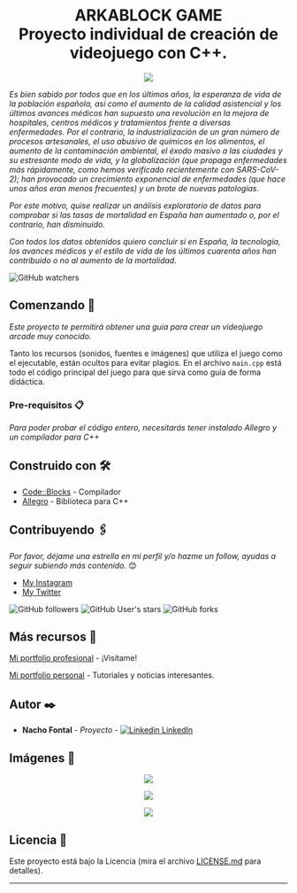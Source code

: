 <h1 align="center"> ARKABLOCK GAME<br> Proyecto individual de creación de videojuego con C++.</h1>
<p align="center"><img src="Imágenes Originales\logoArkaBlock.jpg"></p>

_Es bien sabido por todos que en los últimos años, la esperanza de vida de la población española, así como el aumento de la calidad asistencial y los últimos avances médicos han supuesto una revolución en la mejora de hospitales, centros médicos y tratamientos frente a diversas enfermedades. Por el contrario, la industrialización de un gran número de procesos artesanales, el uso abusivo de químicos en los alimentos, el aumento de la contaminación ambiental, el éxodo masivo a las ciudades y su estresante modo de vida, y la globalización (que propaga enfermedades más rápidamente, como hemos verificado recientemente con SARS-CoV-2); han provocado un crecimiento exponencial de enfermedades (que hace unos años eran menos frecuentes) y un brote de nuevas patologías._

_Por este motivo, quise realizar un análisis exploratorio de datos para comprobar si las tasas de mortalidad en España han aumentado o, por el contrario, han disminuido._

_Con todos los datos obtenidos quiero concluir si en España, la tecnología, los avances médicos y el estilo de vida de los últimos cuarenta años han contribuido o no al aumento de la mortalidad._

![GitHub watchers](https://img.shields.io/github/watchers/iafp613/arkablock?style=social)


## Comenzando 🚀

_Este proyecto te permitirá obtener una guía para crear un videojuego arcade muy conocido._

Tanto los recursos (sonidos, fuentes e imágenes) que utiliza el juego como el ejecutable, están ocultos para evitar plagios.
En el archivo `main.cpp` está todo el código principal del juego para que sirva como guía de forma didáctica.


### Pre-requisitos 📋

_Para poder probar el código entero, necesitarás tener instalado Allegro y un compilador para C++_


## Construido con 🛠️

* [Code::Blocks](https://www.codeblocks.org/) - Compilador
* [Allegro](https://github.com/liballeg/allegro_wiki) - Biblioteca para C++


## Contribuyendo 🖇️

*Por favor, déjame una estrella en mi perfil y/o hazme un follow, ayudas a seguir subiendo más contenido.* 😊

- [My Instagram](https://instagram.com/nachofp613)
- [My Twitter](https://twitter.com/nachofp613)

![GitHub followers](https://img.shields.io/github/followers/iafp613?style=social)
![GitHub User's stars](https://img.shields.io/github/stars/iafp613?style=social)
![GitHub forks](https://img.shields.io/github/forks/iafp613/arkablock?style=social)


## Más recursos 📌

[Mi portfolio profesional](https://iafp613.github.io) - ¡Visítame!

[Mi portfolio personal](https://nachofp613.notion.site/Nacho-s-Personal-Portfolio-421a07c6bcfd4e4a8b310a3d3e5e1b14) - Tutoriales y noticias interesantes.


## Autor ✒️

* **Nacho Fontal** - *Proyecto* - [![Linkedin](https://i.stack.imgur.com/gVE0j.png) LinkedIn](https://www.linkedin.com/in/iafp/)


## Imágenes 🎴

<p align="center"><img src="Imágenes Originales\Sample1.jpg"></p>

<p align="center"><img src="Imágenes Originales\Sample2.jpg"></p>

<p align="center"><img src="Imágenes Originales\Pantalla Juego.jpg"></p>


## Licencia 📄

Este proyecto está bajo la Licencia (mira el archivo [LICENSE.md](LICENSE.md) para detalles).

---